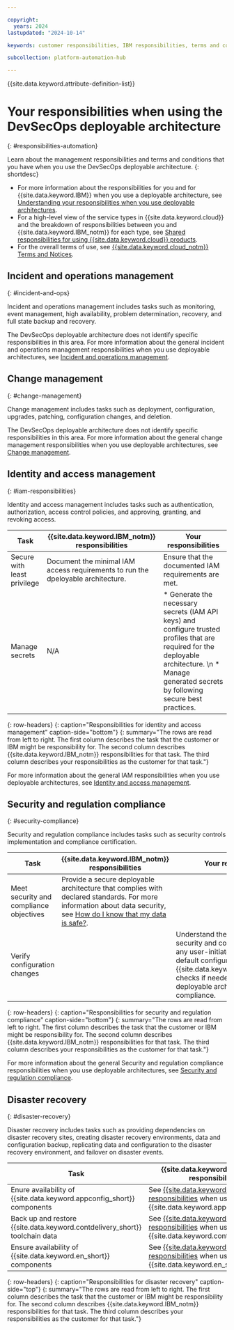 ```yaml
---

copyright:
  years: 2024
lastupdated: "2024-10-14"

keywords: customer responsibilities, IBM responsibilities, terms and conditions, disaster recovery, deployable architecture

subcollection: platform-automation-hub

---
```


{{site.data.keyword.attribute-definition-list}}

# Your responsibilities when using the DevSecOps deployable architecture
{: #responsibilities-automation}

Learn about the management responsibilities and terms and conditions that you have when you use the DevSecOps deployable architecture. 
{: shortdesc}

- For more information about the responsibilities for you and for {{site.data.keyword.IBM}} when you use a deployable architecture, see [Understanding your responsibilities when you use deployable architectures](/docs/secure-enterprise?topic=secure-enterprise-responsibilities-deployable-architectures).
- For a high-level view of the service types in {{site.data.keyword.cloud}} and the breakdown of responsibilities between you and {{site.data.keyword.IBM_notm}} for each type, see [Shared responsibilities for using {{site.data.keyword.cloud}} products](/docs/overview?topic=overview-shared-responsibilities).
- For the overall terms of use, see [{{site.data.keyword.cloud_notm}} Terms and Notices](/docs/overview?topic=overview-terms).
  
## Incident and operations management
{: #incident-and-ops}

Incident and operations management includes tasks such as monitoring, event management, high availability, problem determination, recovery, and full state backup and recovery.

The DevSecOps deployable architecture does not identify specific responsibilities in this area. For more information about the general incident and operations management responsibilities when you use deployable architectures, see [Incident and operations management](/docs/secure-enterprise?topic=secure-enterprise-responsibilities-deployable-architectures#incident-and-ops-da).

## Change management
{: #change-management}

Change management includes tasks such as deployment, configuration, upgrades, patching, configuration changes, and deletion.

The DevSecOps deployable architecture does not identify specific responsibilities in this area. For more information about the general change management responsibilities when you use deployable architectures, see [Change management](/docs/secure-enterprise?topic=secure-enterprise-responsibilities-deployable-architectures#change-management-da).

## Identity and access management
{: #iam-responsibilities}

Identity and access management includes tasks such as authentication, authorization, access control policies, and approving, granting, and revoking access.

| Task | {{site.data.keyword.IBM_notm}} responsibilities | Your responsibilities |
|----------|-----------------------|--------|
| Secure with least privilege | Document the minimal IAM access requirements to run the dpeloyable architecture. | Ensure that the documented IAM requirements are met. |
| Manage secrets | N/A  | * Generate the necessary secrets (IAM API keys) and configure trusted profiles that are required for the deployable architecture. \n * Manage generated secrets by following secure best practices. |
{: row-headers}
{: caption="Responsibilities for identity and access management" caption-side="bottom"}
{: summary="The rows are read from left to right. The first column describes the task that the customer or IBM might be responsibility for. The second column describes {{site.data.keyword.IBM_notm}} responsibilities for that task. The third column describes your responsibilities as the customer for that task."}

For more information about the general IAM responsibilities when you use deployable architectures, see [Identity and access management](/docs/secure-enterprise?topic=secure-enterprise-responsibilities-deployable-architectures#iam-responsibilities-da).

## Security and regulation compliance
{: #security-compliance}

Security and regulation compliance includes tasks such as security controls implementation and compliance certification.

| Task | {{site.data.keyword.IBM_notm}} responsibilities | Your responsibilities |
|----------|-----------------------|--------|
| Meet security and compliance objectives | Provide a secure deployable architecture that complies with declared standards. For more information about data security, see [How do I know that my data is safe?](/docs/overview?topic=overview-security).
| Verify configuration changes | | Understand the effects on the security and compliance posture of any user-initiated changes to the default configuration. Run {{site.data.keyword.compliance_long}} checks if needed to ensure that the deployable architecture remains in compliance. |
{: row-headers}
{: caption="Responsibilities for security and regulation compliance" caption-side="bottom"}
{: summary="The rows are read from left to right. The first column describes the task that the customer or IBM might be responsibility for. The second column describes {{site.data.keyword.IBM_notm}} responsibilities for that task. The third column describes your responsibilities as the customer for that task."}

For more information about the general Security and regulation compliance responsibilities when you use deployable architectures, see [Security and regulation compliance](/docs/secure-enterprise?topic=secure-enterprise-responsibilities-deployable-architectures#security-compliance-da).

## Disaster recovery
{: #disaster-recovery}

Disaster recovery includes tasks such as providing dependencies on disaster recovery sites, creating disaster recovery environments, data and configuration backup, replicating data and configuration to the disaster recovery environment, and failover on disaster events.

| Task | {{site.data.keyword.IBM_notm}} responsibilities | Your responsibilities |
|----------|-----------------------|--------|
| Enure availability of {{site.data.keyword.appconfig_short}} components | See [{{site.data.keyword.IBM_notm}} responsibilities](/docs/app-configuration?topic=app-configuration-ac-responsibilities#ac-disaster-recovery) when using {{site.data.keyword.appconfig_short}}. | See [your responsibilities](/docs/app-configuration?topic=app-configuration-ac-responsibilities#ac-disaster-recovery) when using {{site.data.keyword.appconfig_short}}. |
| Back up and restore {{site.data.keyword.contdelivery_short}} toolchain data | See [{{site.data.keyword.IBM_notm}} responsibilities](/docs/ContinuousDelivery?topic=ContinuousDelivery-responsibilities-cd#disaster-recovery) when using {{site.data.keyword.contdelivery_short}}. | See [your responsibilities](/docs/ContinuousDelivery?topic=ContinuousDelivery-responsibilities-cd#disaster-recovery) when using {{site.data.keyword.contdelivery_short}}. |
| Ensure availability of {{site.data.keyword.en_short}} components | See [{{site.data.keyword.IBM_notm}} responsibilities](/docs/event-notifications?topic=event-notifications-en-responsibilities#en-disaster-recovery) when using {{site.data.keyword.en_short}}. | See [your responsibilities](/docs/event-notifications?topic=event-notifications-en-responsibilities#en-disaster-recovery) when using {{site.data.keyword.en_short}}. |
{: row-headers}
{: caption="Responsibilities for disaster recovery" caption-side="top"}
{: summary="The rows are read from left to right. The first column describes the task that the customer or IBM might be responsibility for. The second column describes {{site.data.keyword.IBM_notm}} responsibilities for that task. The third column describes your responsibilities as the customer for that task."}
